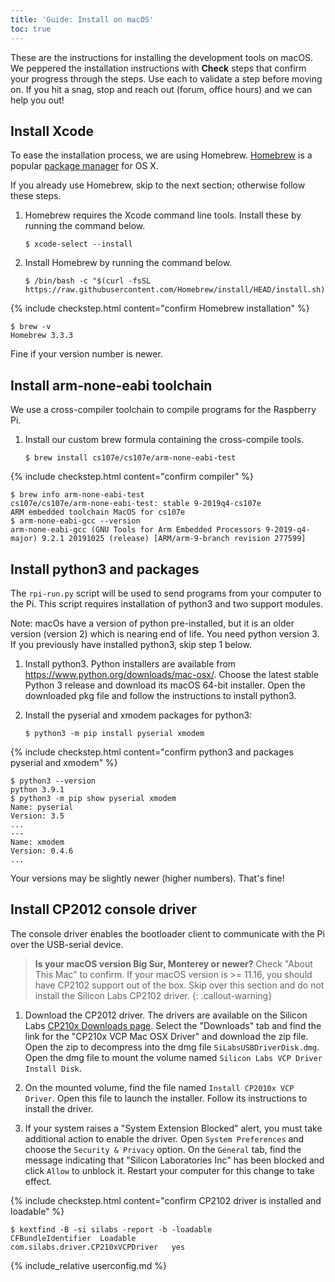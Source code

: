 ```yaml
---
title: 'Guide: Install on macOS'
toc: true
---
```


<script>
$().ready(function() {
    var elems = document.getElementsByClassName('language-console');
    for (const elem of elems) elem.className += ' console-mac';
});
</script>

These are the instructions for installing the development tools on macOS. We peppered the installation instructions with <i class="fa fa-check-square-o fa-lg"></i> __Check__ steps that confirm your progress through the steps. Use each to validate a step before moving on.  If you hit a snag, stop and reach out (forum, office hours) and we can help you out!

## Install Xcode

To ease the installation process, we are using Homebrew.
[Homebrew](http://brew.sh/) is a popular [package
manager](https://en.wikipedia.org/wiki/Package_manager) for OS X.

If you already use Homebrew, skip to the next section; otherwise follow these steps.

1.  Homebrew requires the Xcode command line tools. Install these by running the command below.
    ```console
    $ xcode-select --install
    ```

2.  Install Homebrew by running the command below.
    ```console
    $ /bin/bash -c "$(curl -fsSL https://raw.githubusercontent.com/Homebrew/install/HEAD/install.sh)"
    ```

{% include checkstep.html content="confirm Homebrew installation" %}
```console
$ brew -v
Homebrew 3.3.3
```
Fine if your version number is newer.

## Install arm-none-eabi toolchain
We use a cross-compiler toolchain to compile programs for the Raspberry Pi. 

1. Install our custom brew formula containing the cross-compile tools.
    ```console
    $ brew install cs107e/cs107e/arm-none-eabi-test
    ```

{% include checkstep.html content="confirm compiler" %}
```console
$ brew info arm-none-eabi-test
cs107e/cs107e/arm-none-eabi-test: stable 9-2019q4-cs107e
ARM embedded toolchain MacOS for cs107e
$ arm-none-eabi-gcc --version
arm-none-eabi-gcc (GNU Tools for Arm Embedded Processors 9-2019-q4-major) 9.2.1 20191025 (release) [ARM/arm-9-branch revision 277599]
```

## Install python3 and packages
The `rpi-run.py` script will be used to send programs from your computer to the Pi. This script requires installation of python3 and two support modules.

Note: macOs have a version of python pre-installed, but it is an older version (version 2) which is nearing end of life. You need python version 3. If you previously have installed python3, skip step 1 below.

1. Install python3. Python installers are available from <https://www.python.org/downloads/mac-osx/>. Choose the latest stable Python 3 release and download its macOS 64-bit installer. Open the downloaded pkg file and follow the instructions to install python3.

2. Install the pyserial and xmodem packages for python3:

    ```console
    $ python3 -m pip install pyserial xmodem
    ```

{% include checkstep.html content="confirm python3 and packages pyserial and xmodem" %}
```console
$ python3 --version
python 3.9.1
$ python3 -m pip show pyserial xmodem 
Name: pyserial
Version: 3.5
...
---
Name: xmodem
Version: 0.4.6
...
```
Your versions may be slightly newer (higher numbers). That's fine!

## Install CP2012 console driver
The console driver enables the bootloader client to communicate with the Pi over the USB-serial device.

> __Is your macOS version Big Sur, Monterey or newer?__ Check "About This Mac" to confirm. If your macOS version is >= 11.16, you should have CP2102 support out of the box. Skip over this section and do not install the Silicon Labs CP2102 driver. 
{: .callout-warning}

1. Download the CP2012 driver. The drivers are available on the Silicon Labs [CP210x Downloads page](https://www.silabs.com/developers/usb-to-uart-bridge-vcp-drivers). Select the "Downloads" tab and find the link for the "CP210x VCP Mac OSX Driver" and download the zip file. Open the zip to decompress into the dmg file `SiLabsUSBDriverDisk.dmg`. Open the dmg file to mount the volume named `Silicon Labs VCP Driver Install Disk`.

2. On the mounted volume, find the file named
    `Install CP2010x VCP Driver`. Open this file to launch the
    installer. Follow its instructions to install the driver.

3. If your system raises a "System Extension Blocked" alert, you must take additional action to enable the driver. Open `System Preferences` and choose the `Security & Privacy` option. On the `General` tab, find the message indicating that "Silicon Laboratories Inc" has been blocked and click `Allow` to unblock it. Restart your computer for this change to take effect.

{% include checkstep.html content="confirm CP2102 driver is installed and loadable" %}
```console
$ kextfind -B -si silabs -report -b -loadable
CFBundleIdentifier  Loadable
com.silabs.driver.CP210xVCPDriver   yes
```
{% include_relative userconfig.md %}
